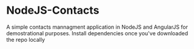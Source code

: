 # NodeJS-Contacts
A simple contacts mannagment application in NodeJS and AngularJS for demostrational purposes. 
Install dependencies once you've downloaded the repo locally
